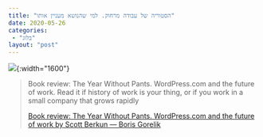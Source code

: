 ```yaml
---
title: "הסטוריה של עבודה מרחוק. למי שהנושא מעניין אותו"
date: 2020-05-26
categories: 
 - "בלוג"
layout: "post"
---
```


![](https://randomstratum.files.wordpress.com/2020/05/featured_image.006.jpeg){:width="1600"}

> Book review: The Year Without Pants. WordPress.com and the future of work. Read it if history of work is your thing, or if you work in a small company that grows rapidly
> 
> [Book review: The Year Without Pants. WordPress.com and the future of work by Scott Berkun — Boris Gorelik](http://gorelik.net/2020/05/26/book-review-the-year-without-pants-wordpress-com-and-the-future-of-work-by-scott-berkun/)
